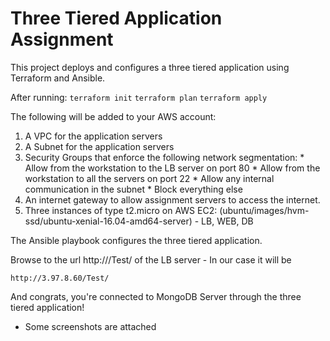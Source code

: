 # Three Tiered Application Assignment

This project deploys and configures a three tiered application using Terraform and Ansible.

After running:
    ```
    terraform init
    ```
    ```
    terraform plan
    ```
    ```
    terraform apply
    ```
    
The following will be added to your AWS account:

1. A VPC for the application servers
2. A Subnet for the application servers
3. Security Groups that enforce the following network segmentation:
        *  Allow from the workstation to the LB server on port 80
        *  Allow from the workstation to all the servers on port 22
        *  Allow any internal communication in the subnet
        *  Block everything else
4.  An internet gateway to allow assignment servers to access the internet.
5.  Three instances of type t2.micro on AWS EC2:  (ubuntu/images/hvm-ssd/ubuntu-xenial-16.04-amd64-server) - LB, WEB, DB

The Ansible playbook configures the three tiered application.

Browse to the url http://<LB-PUBLIC-IP>/Test/ of the LB server - In our case it will be 

    http://3.97.8.60/Test/

 And congrats, you're connected to MongoDB Server through the three tiered application!

 * Some screenshots are attached

